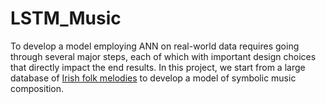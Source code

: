 # LSTM_Music
To develop a model employing ANN on real-world data requires going through several major steps, each of which with important design choices that directly impact the end results. In this project, we start from a large database of [Irish folk melodies](https://github.com/IraKorshunova/folk-rnn/tree/master/data) to develop a model of symbolic music composition.
